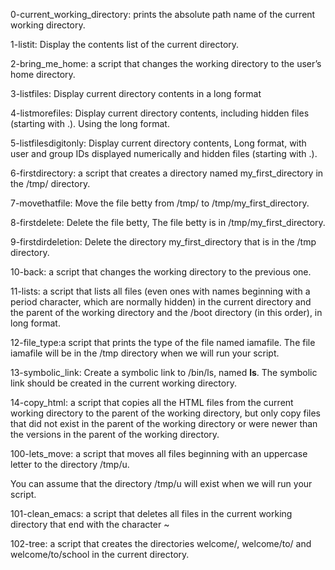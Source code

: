 0-current_working_directory: prints the absolute path name of the current working directory.

1-listit: Display the contents list of the current directory.

2-bring_me_home:  a script that changes the working directory to the user’s home directory.

3-listfiles: Display current directory contents in a long format

4-listmorefiles: Display current directory contents, including hidden files (starting with .). Using the long format.

5-listfilesdigitonly: Display current directory contents, Long format, with user and group IDs displayed numerically and hidden files (starting with .).

6-firstdirectory: a script that creates a directory named my_first_directory in the /tmp/ directory.

7-movethatfile: Move the file betty from /tmp/ to /tmp/my_first_directory.

8-firstdelete: Delete the file betty, The file betty is in /tmp/my_first_directory.

9-firstdirdeletion: Delete the directory my_first_directory that is in the /tmp directory.

10-back: a script that changes the working directory to the previous one.

11-lists: a script that lists all files (even ones with names beginning with a period character, which are normally hidden) in the current directory and the parent of the working directory and the /boot directory (in this order), in long format.

12-file_type:a script that prints the type of the file named iamafile. The file iamafile will be in the /tmp directory when we will run your script.

13-symbolic_link: Create a symbolic link to /bin/ls, named __ls__. The symbolic link should be created in the current working directory. 

14-copy_html: a script that copies all the HTML files from the current working directory to the parent of the working directory, but only copy files that did not exist in the parent of the working directory or were newer than the versions in the parent of the working directory.

100-lets_move: a script that moves all files beginning with an uppercase letter to the directory /tmp/u.

You can assume that the directory /tmp/u will exist when we will run your script.

101-clean_emacs: a script that deletes all files in the current working directory that end with the character ~

102-tree: a script that creates the directories welcome/, welcome/to/ and welcome/to/school in the current directory.

